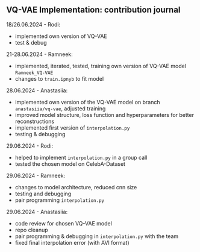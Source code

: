 ## VQ-VAE Implementation: contribution journal

18/26.06.2024 - Rodi:
- implemented own version of VQ-VAE
- test & debug

21-28.06.2024 - Ramneek:
- implemented, iterated, tested, training own version of VQ-VAE model `Ramneek_VQ-VAE`
- changes to `train.ipnyb` to fit model

28.06.2024 - Anastasiia:
- implemented own version of the VQ-VAE model on branch `anastasiia/vq-vae`, adjusted training
- improved model structure, loss function and hyperparameters for better reconstructions
- implemented first version of `interpolation.py`
- testing & debugging

29.06.2024 - Rodi:
- helped to implement `interpolation.py` in a group call
- tested the chosen model on CelebA-Dataset

29.06.2024 - Ramneek:
- changes to model architecture, reduced cnn size
- testing and debugging
- pair programming `interpolation.py`

29.06.2024 - Anastasiia:
- code review for chosen VQ-VAE model
- repo cleanup
- pair programming & debugging in `interpolation.py` with the team
- fixed final interpolation error (with AVI format)
